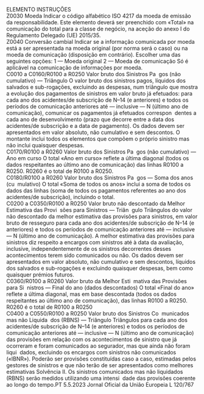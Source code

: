  
ELEMENTO  INSTRUÇÕES  
Z0030  Moeda  Indicar o código alfabético ISO 4217 da moeda de emissão da responsabilidade. 
Este elemento deverá ser preenchido com «Total» na comunicação do total para a 
classe de negócio, na aceção do anexo I do Regulamento Delegado (UE) 2015/35.  
Z0040  Conversão cambial  Indicar se a informação comunicada por moeda está a ser apresentada na moeda 
original (por norma será o caso) ou na moeda de comunicação (disposição em 
contrário). Escolher uma das seguintes opções: 
1 — Moeda original 
2 — Moeda de comunicação 
Só é aplicável na comunicação de informações por moeda.  
C0010 a 
C0160/R0100 
a R0250  Valor bruto dos Sinistros Pa ­
gos (não cumulativo) — 
Triângulo  O valor bruto dos sinistros pagos, líquidos dos salvados e sub-rogações, excluindo 
as despesas, num triângulo que mostra a evolução dos pagamentos de sinistros em 
valor bruto já efetuados: para cada ano dos acidentes/de subscrição de N–14 (e 
anteriores) e todos os períodos de comunicação anteriores até — inclusive — N 
(último ano de comunicação), comunicar os pagamentos já efetuados correspon ­
dentes a cada ano de desenvolvimento (prazo que decorre entre a data dos 
acidentes/de subscrição e a data de pagamento). 
Os dados devem ser apresentados em valor absoluto, não cumulativo e sem 
descontos. 
O montante inclui todos os elementos que compõem o próprio sinistro mas não 
inclui quaisquer despesas.  
C0170/R0100 
a R0260  Valor bruto dos Sinistros Pa ­
gos (não cumulativo) — Ano 
em curso  O total «Ano em curso» reflete a última diagonal (todos os dados respeitantes ao 
último ano de comunicação) das linhas R0100 a R0250. 
R0260 é o total de R0100 a R0250.  
C0180/R0100 
a R0260  Valor bruto dos Sinistros Pa ­
gos — Soma dos anos (cu ­
mulativo)  O total «Soma de todos os anos» inclui a soma de todos os dados das linhas (soma 
de todos os pagamentos referentes ao ano dos acidentes/de subscrição), incluindo 
o total.  
C0200 a 
C0350/R0100 
a R0250  Valor bruto não descontado da 
Melhor Estimativa das Provi ­
sões para Sinistros — Triân ­
gulo  Triângulos do valor não descontado da melhor estimativa das provisões para 
sinistros, em valor bruto de resseguro para cada ano dos acidentes/de subscrição 
de N–14 (e anteriores) e todos os períodos de comunicação anteriores até — 
inclusive — N (último ano de comunicação). A melhor estimativa das provisões 
para sinistros diz respeito a encargos com sinistros até à data da avaliação, 
inclusive, independentemente de os sinistros decorrentes desses acontecimentos 
terem sido comunicados ou não. 
Os dados devem ser apresentados em valor absoluto, não cumulativo e sem 
descontos, líquidos dos salvados e sub-rogações e excluindo quaisquer despesas, 
bem como quaisquer prémios futuros.  
C0360/R0100 
a R0260  Valor bruto da Melhor Esti ­
mativa das Provisões para Si ­
nistros — Final do ano (dados 
descontados)  O total «Final do ano» reflete a última diagonal, mas em base descontada (todos os 
dados respeitantes ao último ano de comunicação), das linhas R0100 a R0250. 
R0260 é o total de R0100 a R0250  
C0400 a 
C0550/R0100 
a R0250  Valor bruto dos Sinistros Co ­
municados mas não Liquida ­
dos (RBNS) — Triângulo  Triângulos para cada ano dos acidentes/de subscrição de N–14 (e anteriores) e 
todos os períodos de comunicação anteriores até — inclusive — N (último ano de 
comunicação) das provisões em relação com os acontecimentos de sinistro que já 
ocorreram e foram comunicados ao segurador, mas que ainda não foram liqui ­
dados, excluindo os encargos com sinistros não comunicados («IBNR»). Poderão 
ser provisões constituídas caso a caso, estimadas pelos gestores de sinistros e que 
não terão de ser apresentados como melhores estimativas Solvência II. Os sinistros 
comunicados mas não liquidados (RBNS) serão medidos utilizando uma intensi ­
dade das provisões coerente ao longo do tempo.PT  5.5.2023 Jornal Oficial da União Europeia L 120/767